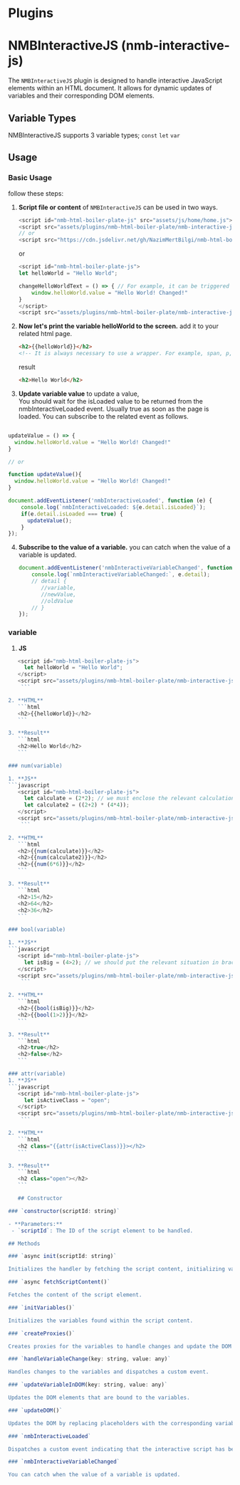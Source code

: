 # Plugins

# NMBInteractiveJS (nmb-interactive-js)

The `NMBInteractiveJS` plugin is designed to handle interactive JavaScript elements within an HTML document. It allows for dynamic updates of variables and their corresponding DOM elements.

## Variable Types

NMBInteractiveJS supports 3 variable types; `const` `let` `var`

## Usage

### Basic Usage

follow these steps:

1. **Script file or content** of `NMBInteractiveJS` can be used in two ways.
    ```javascript
    <script id="nmb-html-boiler-plate-js" src="assets/js/home/home.js"></script>
    <script src="assets/plugins/nmb-html-boiler-plate/nmb-interactive-js/nmb.interactive.min.js"></script>
    // or
    <script src="https://cdn.jsdelivr.net/gh/NazimMertBilgi/nmb-html-boilerplate/assets/plugins/nmb-html-boiler-plate/nmb-interactive-js/nmb.interactive.min.js"></script>
    ```

    or

    ```javascript
    <script id="nmb-html-boiler-plate-js">
    let helloWorld = "Hello World";

    changeHelloWorldText = () => { // For example, it can be triggered from the onclick event of a button.
        window.helloWorld.value = "Hello World! Changed!"
    }
    </script>
    <script src="assets/plugins/nmb-html-boiler-plate/nmb-interactive-js/nmb.interactive.min.js"></script>
     ```

2. **Now let's print the variable helloWorld to the screen.** add it to your related html page.
    ```html
    <h2>{{helloWorld}}</h2> 
    <!-- It is always necessary to use a wrapper. For example, span, p, h2 or others.. -->
    ```

    result

    ```html
    <h2>Hello World</h2>
    ```

3. **Update variable value** to update a value,  
You should wait for the isLoaded value to be returned from the nmbInteractiveLoaded event. Usually true as soon as the page is loaded. You can subscribe to the related event as follows.

```javascript

updateValue = () => {
  window.helloWorld.value = "Hello World! Changed!"
}

// or

function updateValue(){
  window.helloWorld.value = "Hello World! Changed!"
}

document.addEventListener('nmbInteractiveLoaded', function (e) {
    console.log(`nmbInteractiveLoaded: ${e.detail.isLoaded}`);
    if(e.detail.isLoaded === true) {
      updateValue();
    }
});
```

4. **Subscribe to the value of a variable.** you can catch when the value of a variable is updated.
    ```javascript
    document.addEventListener('nmbInteractiveVariableChanged', function (e) {
        console.log(`nmbInteractiveVariableChanged:`, e.detail);
        // detail {
           //variable,
           //newValue,
           //oldValue
        // }
    });
    ```

### variable

1. **JS**
 ```javascript
    <script id="nmb-html-boiler-plate-js">
      let helloWorld = "Hello World";
    </script>
    <script src="assets/plugins/nmb-html-boiler-plate/nmb-interactive-js/nmb.interactive.min.js"></script>
     ```

2. **HTML**
    ```html
    <h2>{{helloWorld}}</h2> 
    ```

3. **Result**
    ```html
    <h2>Hello World</h2> 
    ```

### num(variable)

1. **JS**
```javascript
    <script id="nmb-html-boiler-plate-js">
      let calculate = (2*2); // we must enclose the relevant calculation in brackets.
      let calculate2 = ((2+2) * (4*4));
    </script>
    <script src="assets/plugins/nmb-html-boiler-plate/nmb-interactive-js/nmb.interactive.min.js"></script>
     ```

2. **HTML**
    ```html
    <h2>{{num(calculate)}}</h2> 
    <h2>{{num(calculate2)}}</h2> 
    <h2>{{num(6*6)}}</h2> 
    ```

3. **Result**
    ```html
    <h2>15</h2> 
    <h2>64</h2>
    <h2>36</h2>  
    ```

### bool(variable)

1. **JS**
```javascript
    <script id="nmb-html-boiler-plate-js">
      let isBig = (4>2); // we should put the relevant situation in brackets.
    </script>
    <script src="assets/plugins/nmb-html-boiler-plate/nmb-interactive-js/nmb.interactive.min.js"></script>
     ```

2. **HTML**
    ```html
    <h2>{{bool(isBig)}}</h2> 
    <h2>{{bool(1>2)}}</h2> 
    ```

3. **Result**
    ```html
    <h2>true</h2> 
    <h2>false</h2> 
    ```

### attr(variable)
1. **JS**
```javascript
    <script id="nmb-html-boiler-plate-js">
      let isActiveClass = "open"; 
    </script>
    <script src="assets/plugins/nmb-html-boiler-plate/nmb-interactive-js/nmb.interactive.min.js"></script>
     ```

2. **HTML**
    ```html
    <h2 class="{{attr(isActiveClass)}}></h2> 
    ```

3. **Result**
    ```html
    <h2 class="open"></h2> 
    ```

    ## Constructor

### `constructor(scriptId: string)`

- **Parameters:**
  - `scriptId`: The ID of the script element to be handled.

## Methods

### `async init(scriptId: string)`

Initializes the handler by fetching the script content, initializing variables, creating proxies, updating the DOM, and dispatching a custom event.

### `async fetchScriptContent()`

Fetches the content of the script element.

### `initVariables()`

Initializes the variables found within the script content.

### `createProxies()`

Creates proxies for the variables to handle changes and update the DOM accordingly.

### `handleVariableChange(key: string, value: any)`

Handles changes to the variables and dispatches a custom event.

### `updateVariableInDOM(key: string, value: any)`

Updates the DOM elements that are bound to the variables.

### `updateDOM()`

Updates the DOM by replacing placeholders with the corresponding variable values.

### `nmbInteractiveLoaded`

Dispatches a custom event indicating that the interactive script has been loaded.

### `nmbInteractiveVariableChanged`

You can catch when the value of a variable is updated.
